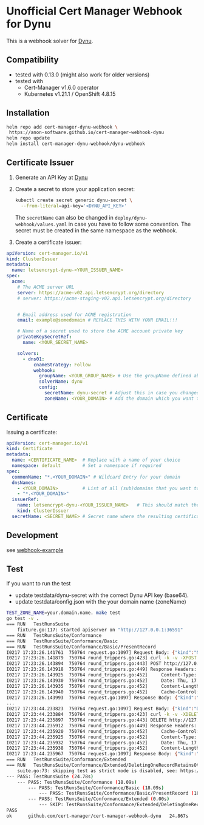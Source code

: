 # Unofficial Cert Manager Webhook for Dynu

This is a webhook solver for [Dynu](https://www.dynu.com/).

## Compatibility

* tested with 0.13.0 (might also work for older versions)
* tested with
  - Cert-Manager v1.6.0 operator
  - Kubernetes v1.21.1 / OpenShift 4.8.15

## Installation

```bash
helm repo add cert-manager-dynu-webhook \
 https://anon-software.github.io/cert-manager-webhook-dynu
helm repo update
helm install cert-manager-dynu-webhook/dynu-webhook
```

## Certificate Issuer

1. Generate an API Key at [Dynu](https://www.dynu.com/en-US/ControlPanel/APICredentials)

2. Create a secret to store your application secret:

    ```bash
    kubectl create secret generic dynu-secret \
      --from-literal=api-key='<DYNU_API_KEY>'
    ```

    The `secretName` can also be changed in `deploy/dynu-webhook/values.yaml` in case you have to follow some convention. 
    The secret must be created in the same namespace as the webhook.

3. Create a certificate issuer:

```yaml
apiVersion: cert-manager.io/v1
kind: ClusterIssuer
metadata:
  name: letsencrypt-dynu-<YOUR_ISSUER_NAME>
spec:
  acme:
    # The ACME server URL
    server: https://acme-v02.api.letsencrypt.org/directory              # Use this for prod
    # server: https://acme-staging-v02.api.letsencrypt.org/directory    # Use this for staging/testing


    # Email address used for ACME registration
    email: example@somedomain # REPLACE THIS WITH YOUR EMAIL!!!

    # Name of a secret used to store the ACME account private key
    privateKeySecretRef:
      name: <YOUR_SECRET_NAME>

    solvers:
      - dns01:
          cnameStrategy: Follow
          webhook:
            groupName: <YOUR_GROUP_NAME> # Use the groupName defined above
            solverName: dynu
            config:
              secretName: dynu-secret # Adjust this in case you changed the secretName
              zoneName: <YOUR_DOMAIN> # Add the domain which you want to create certiciates for
```

## Certificate

Issuing a certificate:

```yaml
apiVersion: cert-manager.io/v1
kind: Certificate
metadata:
  name: <CERTIFICATE_NAME>  # Replace with a name of your choice
  namespace: default        # Set a namespace if required
spec:
  commonName: "*.<YOUR_DOMAIN>" # Wildcard Entry for your domain
  dnsNames:
    - <YOUR_DOMAIN>         # List of all (sub)domains that you want to include in the cert
    - "*.<YOUR_DOMAIN>"
  issuerRef:
    name: letsencrypt-dynu-<YOUR_ISSUER_NAME>   # This should match the issuer you defined earlier
    kind: ClusterIssuer
  secretName: <SECRET_NAME> # Secret name where the resulting certificate is saved in
```

## Development

see [webhook-example](https://github.com/cert-manager/webhook-example)

## Test

If you want to run the test
- update testdata/dynu-secret with the correct Dynu API key (base64).
- update testdata/config.json with the your domain name (zoneName)

```bash
TEST_ZONE_NAME=your.domain.name. make test
go test -v .
=== RUN   TestRunsSuite
    fixture.go:117: started apiserver on "http://127.0.0.1:36591"
=== RUN   TestRunsSuite/Conformance
=== RUN   TestRunsSuite/Conformance/Basic
=== RUN   TestRunsSuite/Conformance/Basic/PresentRecord
I0217 17:23:26.141761  750764 request.go:1097] Request Body: {"kind":"Namespace","apiVersion":"v1","metadata":{"name":"basic-present-record","creationTimestamp":null},"spec":{},"status":{}}
I0217 17:23:26.141879  750764 round_trippers.go:423] curl -k -v -XPOST  -H "User-Agent: cert-manager-webhook-dynu.test/v0.0.0 (linux/amd64) kubernetes/$Format" -H "Accept: application/json, */*" -H "Content-Type: application/json" 'http://127.0.0.1:36591/api/v1/namespaces'
I0217 17:23:26.143894  750764 round_trippers.go:443] POST http://127.0.0.1:36591/api/v1/namespaces 201 Created in 1 milliseconds
I0217 17:23:26.143918  750764 round_trippers.go:449] Response Headers:
I0217 17:23:26.143925  750764 round_trippers.go:452]     Content-Type: application/json
I0217 17:23:26.143930  750764 round_trippers.go:452]     Date: Thu, 17 Feb 2022 16:23:26 GMT
I0217 17:23:26.143935  750764 round_trippers.go:452]     Content-Length: 311
I0217 17:23:26.143940  750764 round_trippers.go:452]     Cache-Control: no-cache, private
I0217 17:23:26.143993  750764 request.go:1097] Response Body: {"kind":"Namespace","apiVersion":"v1","metadata":{"name":"basic-present-record","selfLink":"/api/v1/namespaces/basic-present-record","uid":"41f5aa15-2d84-43bd-ab3b-779de179fd05","resourceVersion":"45","creationTimestamp":"2022-02-17T16:23:26Z"},"spec":{"finalizers":["kubernetes"]},"status":{"phase":"Active"}}
...
I0217 17:23:44.233823  750764 request.go:1097] Request Body: {"kind":"DeleteOptions","apiVersion":"v1"}
I0217 17:23:44.233884  750764 round_trippers.go:423] curl -k -v -XDELETE  -H "User-Agent: cert-manager-webhook-dynu.test/v0.0.0 (linux/amd64) kubernetes/$Format" -H "Accept: application/json, */*" -H "Content-Type: application/json" 'http://127.0.0.1:36591/api/v1/namespaces/basic-present-record'
I0217 17:23:44.235897  750764 round_trippers.go:443] DELETE http://127.0.0.1:36591/api/v1/namespaces/basic-present-record 200 OK in 1 milliseconds
I0217 17:23:44.235912  750764 round_trippers.go:449] Response Headers:
I0217 17:23:44.235920  750764 round_trippers.go:452]     Cache-Control: no-cache, private
I0217 17:23:44.235925  750764 round_trippers.go:452]     Content-Type: application/json
I0217 17:23:44.235932  750764 round_trippers.go:452]     Date: Thu, 17 Feb 2022 16:23:44 GMT
I0217 17:23:44.235938  750764 round_trippers.go:452]     Content-Length: 359
I0217 17:23:44.235967  750764 request.go:1097] Response Body: {"kind":"Namespace","apiVersion":"v1","metadata":{"name":"basic-present-record","selfLink":"/api/v1/namespaces/basic-present-record","uid":"41f5aa15-2d84-43bd-ab3b-779de179fd05","resourceVersion":"48","creationTimestamp":"2022-02-17T16:23:26Z","deletionTimestamp":"2022-02-17T16:23:44Z"},"spec":{"finalizers":["kubernetes"]},"status":{"phase":"Terminating"}}
=== RUN   TestRunsSuite/Conformance/Extended
=== RUN   TestRunsSuite/Conformance/Extended/DeletingOneRecordRetainsOthers
    suite.go:73: skipping test as strict mode is disabled, see: https://github.com/jetstack/cert-manager/pull/1354
--- PASS: TestRunsSuite (24.78s)
    --- PASS: TestRunsSuite/Conformance (18.09s)
        --- PASS: TestRunsSuite/Conformance/Basic (18.09s)
            --- PASS: TestRunsSuite/Conformance/Basic/PresentRecord (18.09s)
        --- PASS: TestRunsSuite/Conformance/Extended (0.00s)
            --- SKIP: TestRunsSuite/Conformance/Extended/DeletingOneRecordRetainsOthers (0.00s)
PASS
ok  	github.com/cert-manager/cert-manager-webhook-dynu	24.867s
```
